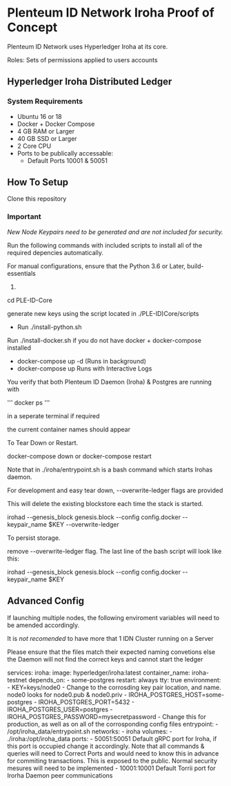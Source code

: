 # Plenteum ID Network Iroha Proof of Concept

Plenteum ID Network uses Hyperledger Iroha at its core.

Roles: Sets of permissions applied to users accounts

## Hyperledger Iroha Distributed Ledger

### System Requirements

* Ubuntu 16 or 18
* Docker + Docker Compose
* 4 GB RAM or Larger
* 40 GB SSD or Larger
* 2 Core CPU
* Ports to be publically accessable:
  * Default Ports 10001 & 50051

## How To Setup

Clone this repository

### Important

*New Node Keypairs need to be generated and are not included for security.*

Run the following commands with included scripts to install all of the required depencies automatically.

For manual configurations, ensure that the Python 3.6 or Later, build-essentials 

1. 

cd PLE-ID-Core


 generate new keys using the script located in ./PLE-ID)Core/scripts

* Run ./install-python.sh

Run ./install-docker.sh if you do not have docker + docker-compose installed

* docker-compose up -d (Runs in background)
* docker-compose up Runs with Interactive Logs

You verify that both Plenteum ID Daemon (Iroha) & Postgres are running with

'''
docker ps
'''

in a seperate terminal if required

the current container names should appear

To Tear Down or Restart.

docker-compose down
or
docker-compose restart

Note that in ./iroha/entrypoint.sh is a bash command which starts Irohas daemon.

For development and easy tear down, --overwrite-ledger flags are provided

This will delete the existing blockstore each time the stack is started.

irohad --genesis_block genesis.block --config config.docker --keypair_name $KEY --overwrite-ledger

To persist storage.

remove --overwrite-ledger flag. The last line of the bash script will look like this:

irohad --genesis_block genesis.block --config config.docker --keypair_name $KEY

## Advanced Config

If launching multiple nodes, the following enviroment variables will need to be amended accordingly.

It is *not recomended* to have more that 1 IDN Cluster running on a Server

Please ensure that the files match their expected naming convetions else the Daemon will not find the correct keys and cannot start the ledger

services:
  iroha:
    image: hyperledger/iroha:latest
    container_name: iroha-testnet
    depends_on:
      - some-postgres
    restart: always
    tty: true
    environment:
      - KEY=keys/node0 - Change to the corrosding key pair location, and name. node0 looks for
      node0.pub & node0.priv
      - IROHA_POSTGRES_HOST=some-postgres
      - IROHA_POSTGRES_PORT=5432
      - IROHA_POSTGRES_USER=postgres
      - IROHA_POSTGRES_PASSWORD=mysecretpassword - Change this for production, as well as on all of the corrosponding config files
    entrypoint:
      - /opt/iroha_data/entrypoint.sh
    networks:
      - iroha
    volumes:
      - ./iroha:/opt/iroha_data
    ports:
      - 50051:50051
      Default gRPC port for Iroha, if this port is occupied change it accordingly. Note that all commands & queries will need to Correct Ports and would need to know this in advance for commiting transactions. This is exposed to the public. Normal security mesures will need to be implemented
      - 10001:10001
      Default Torrii port for Irorha Daemon peer communications
